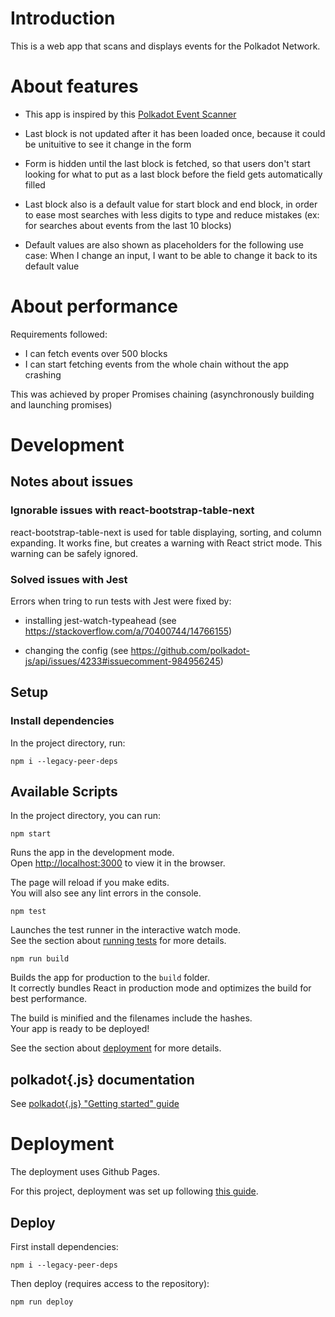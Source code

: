 # Introduction

This is a web app that scans and displays events for the Polkadot Network.

# About features

-   This app is inspired by this [Polkadot Event Scanner](https://polkadot.js.org/apps/#/explorer)

-   Last block is not updated after it has been loaded once,
    because it could be unituitive to see it change in the form

-   Form is hidden until the last block is fetched, so that users don't start looking for what to put as a last block
    before the field gets automatically filled

-   Last block also is a default value for start block and end block, in order to ease most searches with less digits to type and reduce mistakes
    (ex: for searches about events from the last 10 blocks)

-   Default values are also shown as placeholders for the following use case:
    When I change an input, I want to be able to change it back to its default value

# About performance

Requirements followed:

-   I can fetch events over 500 blocks
-   I can start fetching events from the whole chain without the app crashing

This was achieved by proper Promises chaining (asynchronously building and launching promises)

# Development

## Notes about issues

### Ignorable issues with react-bootstrap-table-next

react-bootstrap-table-next is used for table displaying, sorting, and column expanding.
It works fine, but creates a warning with React strict mode.
This warning can be safely ignored.

### Solved issues with Jest

Errors when tring to run tests with Jest were fixed by:

-   installing jest-watch-typeahead
    (see https://stackoverflow.com/a/70400744/14766155)

-   changing the config (see https://github.com/polkadot-js/api/issues/4233#issuecomment-984956245)

## Setup

### Install dependencies

In the project directory, run:

`npm i --legacy-peer-deps`

## Available Scripts

In the project directory, you can run:

`npm start`

Runs the app in the development mode.\
Open [http://localhost:3000](http://localhost:3000) to view it in the browser.

The page will reload if you make edits.\
You will also see any lint errors in the console.

`npm test`

Launches the test runner in the interactive watch mode.\
See the section about [running tests](https://facebook.github.io/create-react-app/docs/running-tests) for more details.

`npm run build`

Builds the app for production to the `build` folder.\
It correctly bundles React in production mode and optimizes the build for best performance.

The build is minified and the filenames include the hashes.\
Your app is ready to be deployed!

See the section about [deployment](https://facebook.github.io/create-react-app/docs/deployment) for more details.

## polkadot{.js} documentation

See [polkadot{.js} "Getting started" guide](https://polkadot.js.org/docs/api/start)

# Deployment

The deployment uses Github Pages.

For this project, deployment was set up following [this guide](https://github.com/gitname/react-gh-pages).

## Deploy

First install dependencies:

`npm i --legacy-peer-deps`

Then deploy (requires access to the repository):

`npm run deploy`
